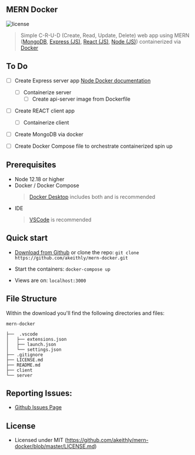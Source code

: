 ## MERN Docker

![license](https://img.shields.io/badge/license-MIT-blue.svg)

> Simple C-R-U-D (Create, Read, Update, Delete) web app using MERN ([MongoDB](https://www.mongodb.com/), [Express (JS)](https://expressjs.com/), [React (JS)](https://reactjs.org/), [Node (JS)](https://reactjs.org/)) containerized via [Docker](https://www.docker.com/)

## To Do

- [ ] Create Express server app [Node Docker documentation](https://docs.docker.com/language/nodejs/build-images/)
	- [ ] Containerize server
		- [ ] Create api-server image from Dockerfile
- [ ] Create REACT client app
	- [ ] Containerize client
- [ ] Create MongoDB via docker
- [ ] Create Docker Compose file to orchestrate containerized spin up

  
## Prerequisites

- Node 12.18 or higher
- Docker / Docker Compose
	> [Docker Desktop](https://www.docker.com/products/docker-desktop) includes both and is recommended
- IDE
	> [VSCode](https://code.visualstudio.com/) is recommended

## Quick start

- [Download from Github](https://github.com/akeithly/mern-docker) or clone the repo: `git clone https://github.com/akeithly/mern-docker.git`

- Start the containers: `docker-compose up`

- Views are on: `localhost:3000`

## File Structure

Within the download you'll find the following directories and files:

```
mern-docker

├──  .vscode
│	├── extensions.json
│	├── launch.json
│	└── settings.json
├── .gitignore
├── LICENSE.md
├── README.md
├── client
└── server
```

## Reporting Issues:

- [Github Issues Page](https://github.com/akeithly/mern-docker/issues)

## License

- Licensed under MIT (https://github.com/akeithly/mern-docker/blob/master/LICENSE.md)
